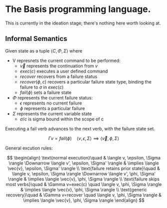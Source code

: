 # The Basis programming language.  

This is currently in the ideation stage; there's nothing here worth looking at.

## Informal Semantics
Given state as a tuple $\langle C,\Phi,\Sigma \rangle$ where
* V represnets the current command to be performed:
    * $\overrightarrow{v}$ represents the continuation from $v$
    * $exec(c)$ executes a user defined command
    * $recover$ recovers from a failure status
    * $recover(\phi,c)$ recovers a particular failure state type, binding the failure to $\sigma$ in $exec(c)$
    * $fail(\phi)$ sets a failure state
* $\Phi$ represents the current failure status:
    * $\epsilon$ represents no current failure
    * $\phi$ represents a particular failure
* $\Sigma$ represents the current variable state
    * $\sigma/c$ is sigma bound within the scope of c  

Executing a fail verb advances to the next verb, with the failure state set.  

$$
\Gamma v = fail(\phi) \quad \langle v, \epsilon, \Sigma \rangle \implies \langle \vec{v}, \phi, \Sigma \rangle 
$$

General excution rules:

$$
\begin{align}
\text{normal execution}\quad & \langle v, \epsilon, \Sigma \rangle \Downarrow \langle v', \epsilon, \Sigma' \rangle & \implies \langle \vec{v}, \epsilon, \Sigma' \rangle \\
\text{failure retains prior state}\quad & \langle v, \epsilon, \Sigma \rangle \Downarrow \langle v', \phi, \Sigma' \rangle & \implies \langle \vec{v}, \phi, \Sigma \rangle \\
\text{failure skips most verbs}\quad & \Gamma v=exec(c) \quad \langle v, \phi, \Sigma \rangle & \implies \langle \vec{v}, \phi, \Sigma \rangle \\
\text{generic recovery}\quad & \Gamma v=recover \quad \langle v, \phi, \Sigma \rangle & \implies \langle \vec{v}, \phi, \Sigma \rangle 
\end{align}
$$

